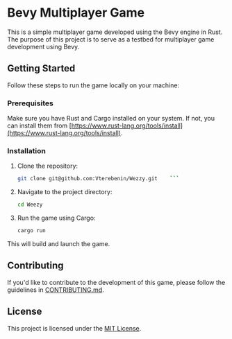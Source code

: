 # Bevy Multiplayer Game

This is a simple multiplayer game developed using the Bevy engine in Rust. The purpose of this project is to serve as a testbed for multiplayer game development using Bevy.

## Getting Started

Follow these steps to run the game locally on your machine:

### Prerequisites

Make sure you have Rust and Cargo installed on your system. If not, you can install them from [https://www.rust-lang.org/tools/install](https://www.rust-lang.org/tools/install).

### Installation

1. Clone the repository:

    ```bash
    git clone git@github.com:Vterebenin/Wezzy.git    ```

2. Navigate to the project directory:

    ```bash
    cd Weezy
    ```

3. Run the game using Cargo:

    ```bash
    cargo run
    ```

This will build and launch the game. 

## Contributing

If you'd like to contribute to the development of this game, please follow the guidelines in [CONTRIBUTING.md](CONTRIBUTING.md).

## License

This project is licensed under the [MIT License](LICENSE.md).


